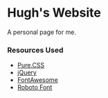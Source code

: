 # Hugh's Website
A personal page for me.

### Resources Used
- [Pure.CSS](https://purecss.io/) 
- [jQuery](https://jquery.com/)
- [FontAwesome](http://fontawesome.io/)
- [Roboto Font](https://fonts.google.com/specimen/Roboto)
